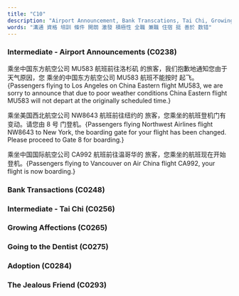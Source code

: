 ```yaml
---
title: "C10"
description: "Airport Announcement, Bank Transcations, Tai Chi, Growing Affections, Going to the Dentist"
words: "溝通 資格 培訓 條件 開朗 激發 積極性 全職 兼職 住宿 挺 善於 数错"
---
```



### Intermediate - Airport Announcements (C0238)

乘坐中国东方航空公司 MU583 航班前往洛杉矶 的旅客，我们抱歉地通知您由于天气原因，您 乘坐的中国东方航空公司 MU583 航班不能按时 起飞。{Passengers flying to Los Angeles on China Eastern flight MU583, we are sorry to announce that due to poor weather conditions China Eastern flight MU583 will not depart at the originally scheduled time.}

乘坐美国西北航空公司 NW8643 航班前往纽约的 旅客，您乘坐的航班登机门有变动。请您由 8 号 门登机。{Passengers flying Northwest Airlines flight NW8643 to New York, the boarding gate for your flight has been changed. Please proceed to Gate 8 for boarding.}

乘坐中国国际航空公司 CA992 航班前往温哥华的 旅客，您乘坐的航班现在开始登机。{Passengers flying to Vancouver on Air China flight CA992, your flight is now boarding.}

### Bank Transactions (C0248)

### Intermediate - Tai Chi (C0256)

### Growing Affections (C0265)

### Going to the Dentist (C0275)

### Adoption (C0284)

### The Jealous Friend (C0293)
